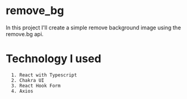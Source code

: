 # remove_bg
In this project I'll create a simple remove background image using the remove.bg api.
# Technology I used
```
  1. React with Typescript
  2. Chakra UI
  3. React Hook Form
  4. Axios
```
